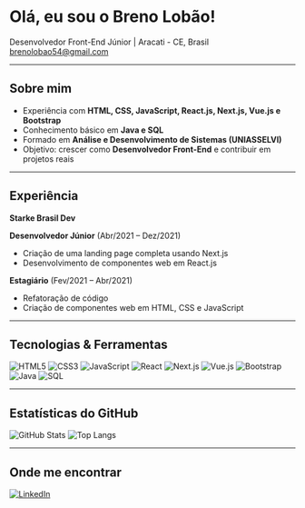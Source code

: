 #  Olá, eu sou o Breno Lobão!

Desenvolvedor Front-End Júnior | 
Aracati - CE, Brasil  
brenolobao54@gmail.com  

---

##  Sobre mim
-  Experiência com **HTML, CSS, JavaScript, React.js, Next.js, Vue.js e Bootstrap**  
-  Conhecimento básico em **Java e SQL**  
-  Formado em **Análise e Desenvolvimento de Sistemas (UNIASSELVI)**    
-  Objetivo: crescer como **Desenvolvedor Front-End** e contribuir em projetos reais

---

##  Experiência
**Starke Brasil Dev**  

**Desenvolvedor Júnior** (Abr/2021 – Dez/2021)  
  - Criação de uma landing page completa usando Next.js  
  - Desenvolvimento de componentes web em React.js  

**Estagiário** (Fev/2021 – Abr/2021)  
  - Refatoração de código  
  - Criação de componentes web em HTML, CSS e JavaScript  

---

##  Tecnologias & Ferramentas
![HTML5](https://img.shields.io/badge/HTML5-E34F26?style=for-the-badge&logo=html5&logoColor=fff)
![CSS3](https://img.shields.io/badge/CSS3-1572B6?style=for-the-badge&logo=css3&logoColor=fff)
![JavaScript](https://img.shields.io/badge/JavaScript-F7DF1E?style=for-the-badge&logo=javascript&logoColor=000)
![React](https://img.shields.io/badge/React-20232A?style=for-the-badge&logo=react&logoColor=61DAFB)
![Next.js](https://img.shields.io/badge/Next.js-000000?style=for-the-badge&logo=nextdotjs&logoColor=fff)
![Vue.js](https://img.shields.io/badge/Vue.js-35495E?style=for-the-badge&logo=vuedotjs&logoColor=4FC08D)
![Bootstrap](https://img.shields.io/badge/Bootstrap-563D7C?style=for-the-badge&logo=bootstrap&logoColor=fff)
![Java](https://img.shields.io/badge/Java-ED8B00?style=for-the-badge&logo=openjdk&logoColor=fff)
![SQL](https://img.shields.io/badge/SQL-4479A1?style=for-the-badge&logo=mysql&logoColor=fff)

---

##  Estatísticas do GitHub
![GitHub Stats](https://github-readme-stats.vercel.app/api?username=brenolobao&show_icons=true&theme=dracula)  ![Top Langs](https://github-readme-stats.vercel.app/api/top-langs/?username=brenolobao&layout=compact&theme=dracula)  

---

##  Onde me encontrar
[![LinkedIn](https://img.shields.io/badge/LinkedIn-0077B5?style=for-the-badge&logo=linkedin&logoColor=fff)](https://www.linkedin.com/in/breno-lob%C3%A3o-b81013203)  












